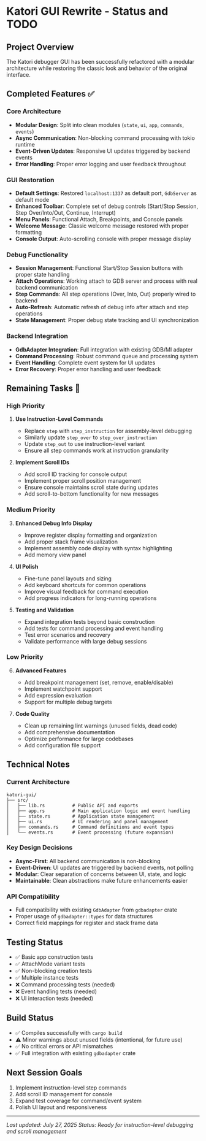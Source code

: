 # Katori GUI Rewrite - Status and TODO

## Project Overview
The Katori debugger GUI has been successfully refactored with a modular architecture while restoring the classic look and behavior of the original interface.

## Completed Features ✅

### Core Architecture
- **Modular Design**: Split into clean modules (`state`, `ui`, `app`, `commands`, `events`)
- **Async Communication**: Non-blocking command processing with tokio runtime
- **Event-Driven Updates**: Responsive UI updates triggered by backend events
- **Error Handling**: Proper error logging and user feedback throughout

### GUI Restoration
- **Default Settings**: Restored `localhost:1337` as default port, `GdbServer` as default mode
- **Enhanced Toolbar**: Complete set of debug controls (Start/Stop Session, Step Over/Into/Out, Continue, Interrupt)
- **Menu Panels**: Functional Attach, Breakpoints, and Console panels
- **Welcome Message**: Classic welcome message restored with proper formatting
- **Console Output**: Auto-scrolling console with proper message display

### Debug Functionality
- **Session Management**: Functional Start/Stop Session buttons with proper state handling
- **Attach Operations**: Working attach to GDB server and process with real backend communication
- **Step Commands**: All step operations (Over, Into, Out) properly wired to backend
- **Auto-Refresh**: Automatic refresh of debug info after attach and step operations
- **State Management**: Proper debug state tracking and UI synchronization

### Backend Integration
- **GdbAdapter Integration**: Full integration with existing GDB/MI adapter
- **Command Processing**: Robust command queue and processing system
- **Event Handling**: Complete event system for UI updates
- **Error Recovery**: Proper error handling and user feedback

## Remaining Tasks 🔧

### High Priority
1. **Use Instruction-Level Commands**
   - Replace `step` with `step_instruction` for assembly-level debugging
   - Similarly update `step_over` to `step_over_instruction`
   - Update `step_out` to use instruction-level variant
   - Ensure all step commands work at instruction granularity

2. **Implement Scroll IDs**
   - Add scroll ID tracking for console output
   - Implement proper scroll position management
   - Ensure console maintains scroll state during updates
   - Add scroll-to-bottom functionality for new messages

### Medium Priority
3. **Enhanced Debug Info Display**
   - Improve register display formatting and organization
   - Add proper stack frame visualization
   - Implement assembly code display with syntax highlighting
   - Add memory view panel

4. **UI Polish**
   - Fine-tune panel layouts and sizing
   - Add keyboard shortcuts for common operations
   - Improve visual feedback for command execution
   - Add progress indicators for long-running operations

5. **Testing and Validation**
   - Expand integration tests beyond basic construction
   - Add tests for command processing and event handling
   - Test error scenarios and recovery
   - Validate performance with large debug sessions

### Low Priority
6. **Advanced Features**
   - Add breakpoint management (set, remove, enable/disable)
   - Implement watchpoint support
   - Add expression evaluation
   - Support for multiple debug targets

7. **Code Quality**
   - Clean up remaining lint warnings (unused fields, dead code)
   - Add comprehensive documentation
   - Optimize performance for large codebases
   - Add configuration file support

## Technical Notes

### Current Architecture
```
katori-gui/
├── src/
│   ├── lib.rs          # Public API and exports
│   ├── app.rs          # Main application logic and event handling
│   ├── state.rs        # Application state management
│   ├── ui.rs           # UI rendering and panel management
│   ├── commands.rs     # Command definitions and event types
│   └── events.rs       # Event processing (future expansion)
```

### Key Design Decisions
- **Async-First**: All backend communication is non-blocking
- **Event-Driven**: UI updates are triggered by backend events, not polling
- **Modular**: Clear separation of concerns between UI, state, and logic
- **Maintainable**: Clean abstractions make future enhancements easier

### API Compatibility
- Full compatibility with existing `GdbAdapter` from `gdbadapter` crate
- Proper usage of `gdbadapter::types` for data structures
- Correct field mappings for register and stack frame data

## Testing Status
- ✅ Basic app construction tests
- ✅ AttachMode variant tests  
- ✅ Non-blocking creation tests
- ✅ Multiple instance tests
- ❌ Command processing tests (needed)
- ❌ Event handling tests (needed)
- ❌ UI interaction tests (needed)

## Build Status
- ✅ Compiles successfully with `cargo build`
- ⚠️ Minor warnings about unused fields (intentional, for future use)
- ✅ No critical errors or API mismatches
- ✅ Full integration with existing `gdbadapter` crate

## Next Session Goals
1. Implement instruction-level step commands
2. Add scroll ID management for console
3. Expand test coverage for command/event system
4. Polish UI layout and responsiveness

---
*Last updated: July 27, 2025*
*Status: Ready for instruction-level debugging and scroll management*
